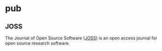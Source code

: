 # pub

## JOSS

The Journal of Open Source Software ([JOSS](https://joss.theoj.org/)) is an open access
journal for open source research software.

